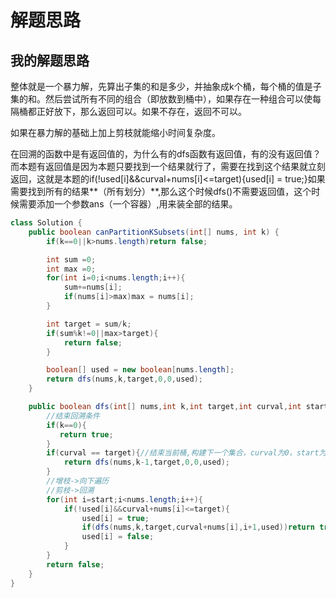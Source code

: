 # 解题思路

## 我的解题思路
整体就是一个暴力解，先算出子集的和是多少，并抽象成k个桶，每个桶的值是子集的和。然后尝试所有不同的组合（即放数到桶中），如果存在一种组合可以使每隔桶都正好放下，那么返回可以。如果不存在，返回不可以。

如果在暴力解的基础上加上剪枝就能缩小时间复杂度。

在回溯的函数中是有返回值的，为什么有的dfs函数有返回值，有的没有返回值？而本题有返回值是因为本题只要找到一个结果就行了，需要在找到这个结果就立刻返回，这就是本题的if(!used[i]&&curval+nums[i]<=target){used[i] = true;}如果需要找到所有的结果**（所有划分）**,那么这个时候dfs()不需要返回值，这个时候需要添加一个参数ans（一个容器）,用来装全部的结果。
```java
class Solution {
    public boolean canPartitionKSubsets(int[] nums, int k) {
        if(k==0||k>nums.length)return false;

        int sum =0;
        int max =0;
        for(int i=0;i<nums.length;i++){
            sum+=nums[i];
            if(nums[i]>max)max = nums[i];
        }

        int target = sum/k;
        if(sum%k!=0||max>target){
            return false;
        }

        boolean[] used = new boolean[nums.length];
        return dfs(nums,k,target,0,0,used);
    }

    public boolean dfs(int[] nums,int k,int target,int curval,int start,boolean[] used){
        //结束回溯条件
        if(k==0){
           return true;
        }
        if(curval == target){//结束当前桶,构建下一个集合，curval为0，start为0
            return dfs(nums,k-1,target,0,0,used);
        }
        //增枝->向下遍历
        //剪枝->回溯
        for(int i=start;i<nums.length;i++){
            if(!used[i]&&curval+nums[i]<=target){
                used[i] = true;
                if(dfs(nums,k,target,curval+nums[i],i+1,used))return true;
                used[i] = false;
            }
        }
        return false;
    }
}
```